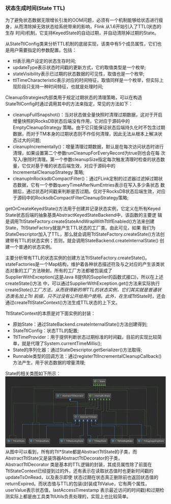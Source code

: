 ### 状态生成时间(State TTL)

为了避免状态数据无限增长引发的OOM问题，必须有一个机制能够给状态进行瘦身，从而清除掉无效状态给系统带来的影响，Flink 从1.6开始引入了TTL(状态的生存
时间)机制，它支持KeyedState的自动过期，并自动清除掉过期的State。

从StateTtlConfig类来分析TTL机制的底层实现，该类中有5个成员属性，它们也是用户需要指定的参数配置。包括：
  * ttl表示用户设定的状态生存时间;
  * updateType表示状态时间戳的更新方式，它的取值类型是一个枚举;
  * stateVisibility表示已过期的状态数据的可见性，取值也是一个枚举;
  * ttlTimeCharacteristic表示对应的时间特征，取值同样是一个枚举，但实际上现阶段只支持一种时间特征，也就是处理时间;

CleanupStrategies内部类用于规定过期状态的清理策略，可以在构造StateTtlConfig时通过调用其中的方法来指定，常见的方法如下：
  * cleanupFullSnapshot()：当对状态做全量快照时清理过期数据，这对于开启增量快照的RocksDB状态后端没有作用，它对应于源码中的EmptyCleanupStrategy
  策略。由于它只能保证状态后端持久化时不包含过期数据，而对于TM本身的过期状态则不作任何清理，因此无法从根本上解决状态过大的问题;
  * cleanupIncrementally()：增量清理过期数据，默认是在每次访问状态时进行清理，如果设置第二个参数runCleanupForEveryRecord为true则也会在每
  次写入/删除时清理。第一个参数cleanupSize指定每次触发清理时检查的状态数量，它仅对基于堆的状态后端生效，对应于源码中的IncrementalCleanupStrategy
  策略;
  * cleanupInRocksdbCompactFilter()：通过FLink定制的过滤器过滤掉过期状态数据，它有一个参数queryTimeAfterNumEntries表示在写入多少条状态
  数据后，通过状态时间戳来判断是否过期。仅对于RocksDB状态后端生效，对应于源码中的RocksdbCompactFilterCleanupStrategy策略;
  
getOrCreateKeyedState()方法用于创建并记录状态实例，它定义在所有Keyed State状态后端的抽象基类AbstractKeyedStateBackend中，该函数的主要逻
辑是调用TtlStateFactory.createStateAndWrapWithTtlIfEnabled()方法来创建State，TtlStateFactory就是产生TTL状态的工厂类。由此可见，如果
我们为StateDescriptor加入了TTL，那么就会调用TtlStateFactory.createState()方法创建带有TTL的状态实例；否则，就会调用StateBackend.createInternalState()
创建一个普通的状态实例。

主要分析带有TTL的状态实例的创建方法TtlStateFactory.createState()。stateFactories是一个Map结构，维护着各种状态描述符及与之对应的产生该类状
态对象的工厂方法映射。所有的工厂方法都被包装成了SupplierWithException(这是Java 8提供的Supplier的函数式接口)，所以在上述createState()方法
中，可以通过SupplierWithException.get()方法来实际执行create*State()工厂方法，从而获得新的带TTL的状态实例，它们其实就是普通状态类名加上Ttl
前缀，只不过没有公开给用户使用。此外，在生成Ttl*State时，还会通过createTtlStateContext()方法生成TTL状态的上下文。

TtlStateContext的本质是对下面实例的封装：
  * 原始State：通过StateBackend.createInternalState()方法创建得到;
  * StateTtlConfig：状态TTL的配置;
  * TtlTimeProvider：用于提供判断状态过期标准的时间戳，目前的实现比较简单，就是代理了System.currentTimeMillis();
  * State的序列化器：通过StateDescriptor.getSerializer()方法取得;
  * Runnable类型的回调方法：通过registerTtlIncrementalCleanupCallback()方法产生，用于状态数据的增量清理;

State的相关类图如下所示：
![Ttl类图](../images/ttl.png "Ttl类图")
从图中可以看到，所有的Ttl*State都是AbstractTtlState的子类，而AbstractTtlState又是装饰器AbstractTtlDecorator的子类，AbstractTtlDecorator
类是基本的TTL逻辑的封装，其成员属性除了前面在TtlStateContext已经提到过的外，还有表示在读取状态值时也更新时间戳的updateTsOnRead，以及表示即使
状态过期在状态真正删除前也返回状态值的returnExpired。而状态值与TTL的包装(封装成TtlValue，它有两个属性，userValue表示状态值，lastAccessTimestamp
表示最近访问的时间戳)和过期检测实际上都是由工具类TtlUtils负责处理的，实现上也比较简单。

 